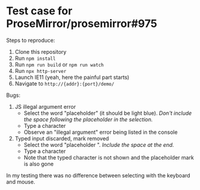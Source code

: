 # Test case for ProseMirror/prosemirror#975

Steps to reproduce:
1. Clone this repository
2. Run `npm install`
3. Run `npm run build` or `npm run watch`
4. Run `npx http-server`
5. Launch IE11 (yeah, here the painful part starts)
6. Navigate to `http://{addr}:{port}/demo/`

Bugs:
1. JS illegal argument error
   - Select the word "placeholder" (it should be light blue). *Don't include the space following the placeholder in the selection.*
   - Type a character
   - Observe an "illegal argument" error being listed in the console
2. Typed input discarded, mark removed
   - Select the word "placeholder ". *Include the space at the end.*
   - Type a character
   - Note that the typed character is not shown and the placeholder mark is also gone

In my testing there was no difference between selecting with the keyboard and mouse.
